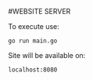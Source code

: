 #WEBSITE SERVER

To execute use:

    go run main.go

Site will be available on: 

    localhost:8080